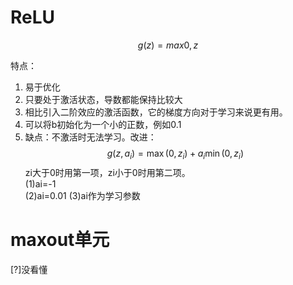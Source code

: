 # ReLU

$$
g(z) = max{0, z}
$$

特点：  
1. 易于优化  
2. 只要处于激活状态，导数都能保持比较大  
3. 相比引入二阶效应的激活函数，它的梯度方向对于学习来说更有用。  
4. 可以将b初始化为一个小的正数，例如0.1  
5. 缺点：不激活时无法学习。改进：  
$$
g(z, a_i) = \max(0, z_i) + a_i\min(0, z_i)
$$
zi大于0时用第一项，zi小于0时用第二项。  
(1)ai=-1  
(2)ai=0.01
(3)ai作为学习参数  

# maxout单元

[?]没看懂